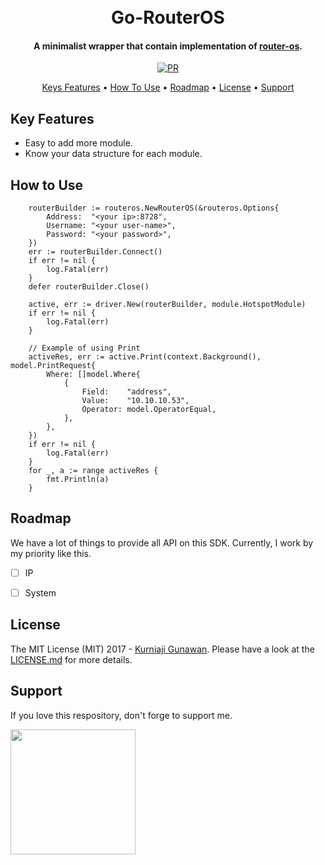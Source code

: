 
<h1 align="center">
  <br>
  Go-RouterOS
  <br>

</h1>

<h4 align="center">A minimalist wrapper that contain implementation of <a href="https://github.com/go-routeros/routeros">router-os</a>.</h4>

<p align="center">
<a href="http://makeapullrequest.com">
    <img src="https://img.shields.io/badge/PRs-welcome-brightgreen.svg?style=shields"
         alt="PR">
  </a>
</p>

<p align="center">
  <a href="#keys-features">Keys Features</a> •
  <a href="#how-to-use">How To Use</a> •
  <a href="#roadmap">Roadmap</a> •
  <a href="#license">License</a> •
  <a href="#support">Support</a>
</p>

## Key Features
* Easy to add more module.
* Know your data structure for each module.

## How to Use

```
    routerBuilder := routeros.NewRouterOS(&routeros.Options{
		Address:  "<your ip>:8728",
		Username: "<your user-name>",
		Password: "<your password>",
	})
	err := routerBuilder.Connect()
	if err != nil {
		log.Fatal(err)
	}
	defer routerBuilder.Close()

	active, err := driver.New(routerBuilder, module.HotspotModule)
	if err != nil {
		log.Fatal(err)
	}

	// Example of using Print
	activeRes, err := active.Print(context.Background(), model.PrintRequest{
		Where: []model.Where{
			{
			 	Field:    "address",
			 	Value:    "10.10.10.53",
			 	Operator: model.OperatorEqual,
			},
		},
	})
	if err != nil {
		log.Fatal(err)
	}
	for _, a := range activeRes {
		fmt.Println(a)
	}
```


## Roadmap
We have a lot of things to provide all API on this SDK. Currently, I work by my priority like this.

- [ ] IP
- [ ] System


## License
The MIT License (MIT) 2017 - [Kurniaji Gunawan](https://github.com/kurniajigunawan/). Please have a look at the [LICENSE.md](LICENSE.md) for more details.

## Support
If you love this respository, don't forge to support me.

[<img style="width: 200px;" src="https://i.ibb.co.com/mCsbv8NQ/378162407-9b80104f-ee5b-4a13-8030-ef9a87ed9836.png">](https://buymeacoffee.com/aidapedia)
